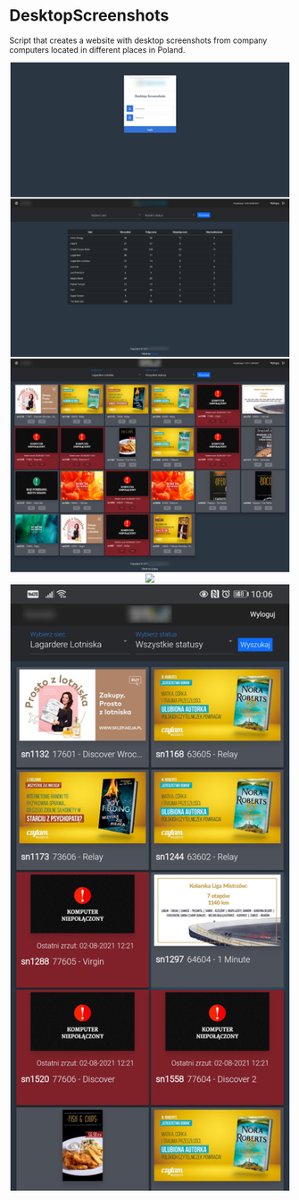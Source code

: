 # DesktopScreenshots
Script that creates a website with desktop screenshots from company computers located in different places in Poland. 
<p align="center">
  <img src="https://github.com/KonkowIT/DesktopScreenshots/blob/main/img/login.png" width="500"></br>
  <img src="https://github.com/KonkowIT/DesktopScreenshots/blob/main/img/logged_0.png" width="500"></br>
  <img src="https://github.com/KonkowIT/DesktopScreenshots/blob/main/img/logged_3.png" width="500"></br>
  <img src="https://github.com/KonkowIT/DesktopScreenshots/blob/main/img/logged_4.png" width="500"></br>
  <img src="https://github.com/KonkowIT/DesktopScreenshots/blob/main/img/mobile2.png" width="500">
</p>
